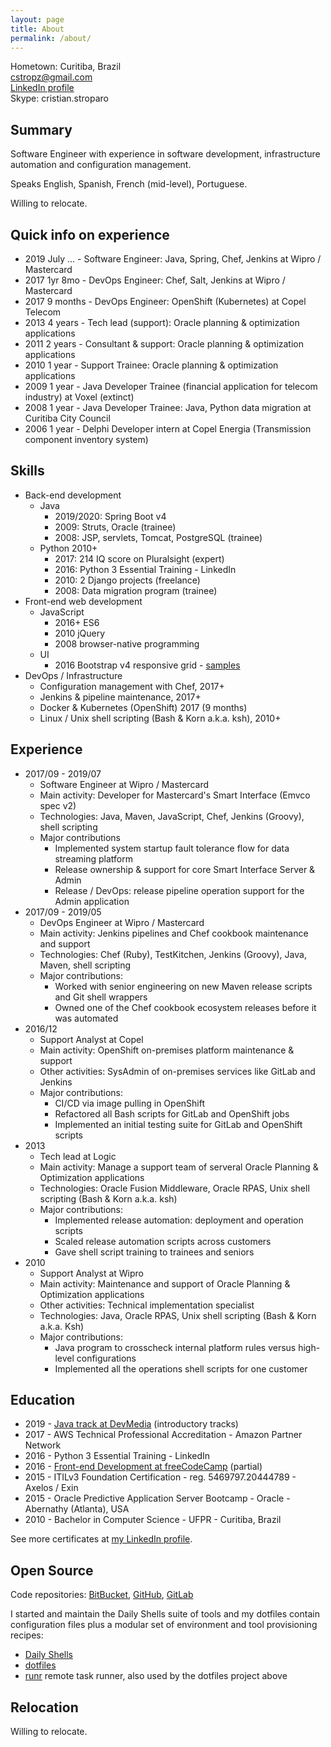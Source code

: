 ```yaml
---
layout: page
title: About
permalink: /about/
---
```


Hometown: Curitiba, Brazil  
cstropz@gmail.com  
[LinkedIn profile](https://linkedin.com/in/stroparo)  
Skype: cristian.stroparo  

## Summary

Software Engineer with experience in software development, infrastructure automation and configuration management.

Speaks English, Spanish, French (mid-level), Portuguese.

Willing to relocate.

## Quick info on experience

* 2019 July ... - Software Engineer: Java, Spring, Chef, Jenkins at Wipro / Mastercard
* 2017 1yr 8mo - DevOps Engineer: Chef, Salt, Jenkins at Wipro / Mastercard
* 2017 9 months - DevOps Engineer: OpenShift (Kubernetes) at Copel Telecom
* 2013 4 years - Tech lead (support): Oracle planning & optimization applications
* 2011 2 years - Consultant & support: Oracle planning & optimization applications
* 2010 1 year - Support Trainee: Oracle planning & optimization applications
* 2009 1 year - Java Developer Trainee (financial application for telecom industry) at Voxel (extinct)
* 2008 1 year - Java Developer Trainee: Java, Python data migration at Curitiba City Council
* 2006 1 year - Delphi Developer intern at Copel Energia (Transmission component inventory system)

## Skills

* Back-end development
  - Java
    - 2019/2020: Spring Boot v4
    - 2009: Struts, Oracle (trainee)
    - 2008: JSP, servlets, Tomcat, PostgreSQL (trainee)
  - Python 2010+
    - 2017: 214 IQ score on Pluralsight (expert)
    - 2016: Python 3 Essential Training - LinkedIn
    - 2010: 2 Django projects (freelance)
    - 2008: Data migration program (trainee)
* Front-end web development
  - JavaScript
    - 2016+ ES6
    - 2010 jQuery
    - 2008 browser-native programming
  - UI
    - 2016 Bootstrap v4 responsive grid - [samples](https://codepen.io/stroparo/full/qmLOYj/)
* DevOps / Infrastructure
  - Configuration management with Chef, 2017+
  - Jenkins & pipeline maintenance, 2017+
  - Docker & Kubernetes (OpenShift) 2017 (9 months)
  - Linux / Unix shell scripting (Bash & Korn a.k.a. ksh), 2010+
  
## Experience

* 2017/09 - 2019/07
  - Software Engineer at Wipro / Mastercard
  - Main activity: Developer for Mastercard's Smart Interface (Emvco spec v2)
  - Technologies: Java, Maven, JavaScript, Chef, Jenkins (Groovy), shell scripting
  - Major contributions
    - Implemented system startup fault tolerance flow for data streaming platform
    - Release ownership & support for core Smart Interface Server & Admin
    - Release / DevOps: release pipeline operation support for the Admin application
* 2017/09 - 2019/05
  - DevOps Engineer at Wipro / Mastercard
  - Main activity: Jenkins pipelines and Chef cookbook maintenance and support
  - Technologies: Chef (Ruby), TestKitchen, Jenkins (Groovy), Java, Maven, shell scripting
  - Major contributions:
    - Worked with senior engineering on new Maven release scripts and Git shell wrappers
    - Owned one of the Chef cookbook ecosystem releases before it was automated
* 2016/12
  - Support Analyst at Copel
  - Main activity: OpenShift on-premises platform maintenance & support
  - Other activities: SysAdmin of on-premises services like GitLab and Jenkins
  - Major contributions:
    - CI/CD via image pulling in OpenShift
    - Refactored all Bash scripts for GitLab and OpenShift jobs
    - Implemented an initial testing suite for GitLab and OpenShift scripts
* 2013
  - Tech lead at Logic
  - Main activity: Manage a support team of serveral Oracle Planning & Optimization applications
  - Technologies: Oracle Fusion Middleware, Oracle RPAS, Unix shell scripting (Bash & Korn a.k.a. ksh)
  - Major contributions:
    - Implemented release automation: deployment and operation scripts
    - Scaled release automation scripts across customers
    - Gave shell script training to trainees and seniors
* 2010
  - Support Analyst at Wipro
  - Main activity: Maintenance and support of Oracle Planning & Optimization applications
  - Other activities: Technical implementation specialist
  - Technologies: Java, Oracle RPAS, Unix shell scripting (Bash & Korn a.k.a. Ksh)
  - Major contributions:
    - Java program to crosscheck internal platform rules versus high-level configurations
    - Implemented all the operations shell scripts for one customer

## Education

* 2019 - [Java track at DevMedia](https://www.devmedia.com.br/guia/programador-java/37809) (introductory tracks)
* 2017 - AWS Technical Professional Accreditation - Amazon Partner Network
* 2016 - Python 3 Essential Training - LinkedIn
* 2016 - [Front-end Development at freeCodeCamp](https://www.freecodecamp.org/stroparo) (partial)
* 2015 - ITILv3 Foundation Certification - reg. 5469797.20444789 - Axelos / Exin
* 2015 - Oracle Predictive Application Server Bootcamp - Oracle - Abernathy (Atlanta), USA
* 2010 - Bachelor in Computer Science - UFPR - Curitiba, Brazil

See more certificates at [my LinkedIn profile](https://linkedin.com/in/stroparo).

## Open Source

Code repositories: [BitBucket](https://bitbucket.org/stroparo), [GitHub](https://github.com/stroparo), [GitLab](https://gitlab.com/users/stroparo/projects)

I started and maintain the Daily Shells suite of tools and my dotfiles contain configuration files plus a modular set
of environment and tool provisioning recipes:

* [Daily Shells](https://github.com/stroparo/ds)
* [dotfiles](https://github.com/stroparo/dotfiles)
* [runr](https://github.com/stroparo/runr) remote task runner, also used by the dotfiles project above

## Relocation

Willing to relocate.
